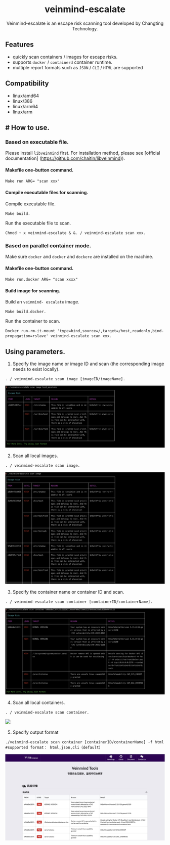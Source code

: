 
<h1 align="center"> veinmind-escalate </h1>

<p align="center">
Veinmind-escalate is an escape risk scanning tool developed by Changting Technology.
</p>

## Features

- quickly scan containers / images for escape risks.
- supports `docker` / `containerd` container runtime.
- multiple report formats such as `JSON` / `CLI` / `HTML` are supported

## Compatibility

- linux/amd64
- linux/386
- linux/arm64
- linux/arm

## # How to use.

### Based on executable file.

Please install `libveinmind` first. For installation method, please see [official documentation] (https://github.com/chaitin/libveinmind)).
#### Makefile one-button command.

```
Make run ARG= "scan xxx"
```
#### Compile executable files for scanning.

Compile executable file.
```
Make build.
```
Run the executable file to scan.
```
Chmod + x veinmind-escalate & &. / veinmind-escalate scan xxx.
```
### Based on parallel container mode.
Make sure `docker` and `docker` and `dockere` are installed on the machine.
#### Makefile one-button command.
```
Make run.docker ARG= "scan xxxx"
```
#### Build image for scanning.
Build an `veinmind- escalate` image.
```
Make build.docker.
```
Run the container to scan.
```
Docker run-rm-it-mount 'type=bind,source=/,target=/host,readonly,bind-propagation=rslave' veinmind-escalate scan xxx.
```

## Using parameters.

1. Specify the image name or image ID and scan (the corresponding image needs to exist locally).

```
. / veinmind-escalate scan image [imageID/imageName].
```
![](../../../docs/veinmind-escalate/veinmind-escalate_scan_image_01.jpg)

2. Scan all local images.

```
. / veinmind-escalate scan image.
```
![](../../../docs/veinmind-escalate/veinmind-escalate_scan_image_02.jpg)

3. Specify the container name or container ID and scan.

```
. / veinmind-escalate scan container [containerID/containerName].
```
![](../../../docs/veinmind-escalate/veinmind-escalate_scan_container_01.jpg)


4. Scan all local containers.

```
. / veinmind-escalate scan container.
```
![](../../../docs/veinmind-escalate/veinmind-escalate_scan_container_02)

5. Specify output format

```
./veinmind-escalate scan container [containerID/containerName] -f html
#supported format： html,json,cli（default）
```
![](../../../docs/veinmind-escalate/veinmind-escalate_format.jpg)